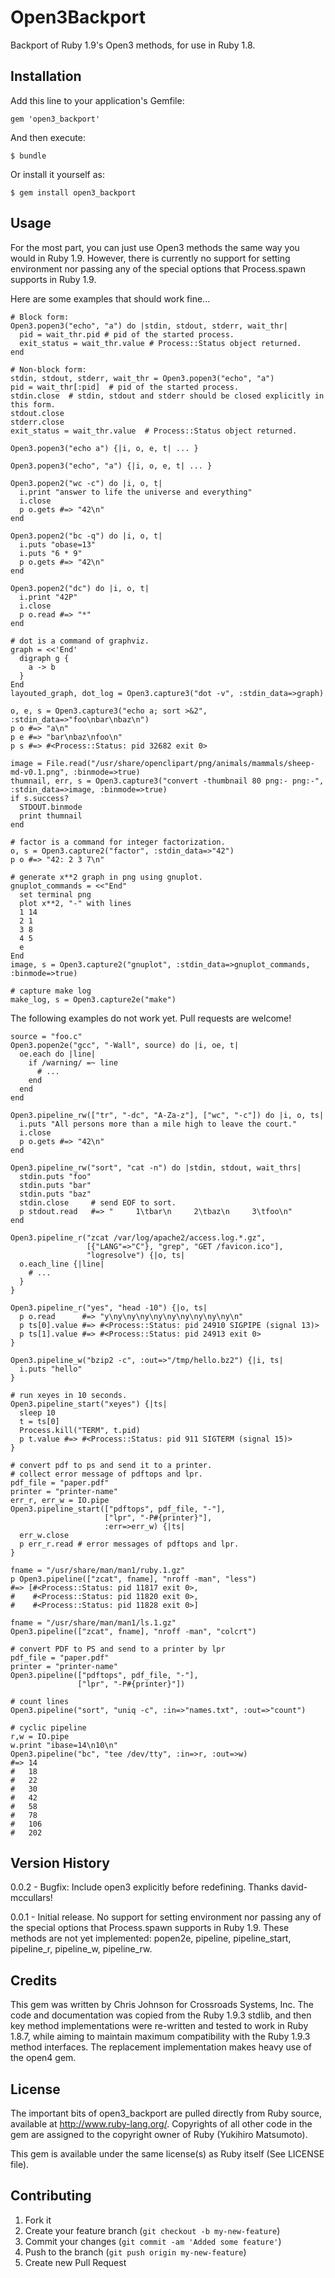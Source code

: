 # Open3Backport

Backport of Ruby 1.9's Open3 methods, for use in Ruby 1.8.

## Installation

Add this line to your application's Gemfile:

    gem 'open3_backport'

And then execute:

    $ bundle

Or install it yourself as:

    $ gem install open3_backport

## Usage

For the most part, you can just use Open3 methods the same way you would in
Ruby 1.9. However, there is currently no support for setting environment nor
passing any of the special options that Process.spawn supports in Ruby 1.9.

Here are some examples that should work fine...

    # Block form:
    Open3.popen3("echo", "a") do |stdin, stdout, stderr, wait_thr|
      pid = wait_thr.pid # pid of the started process.
      exit_status = wait_thr.value # Process::Status object returned.
    end

    # Non-block form:
    stdin, stdout, stderr, wait_thr = Open3.popen3("echo", "a")
    pid = wait_thr[:pid]  # pid of the started process.
    stdin.close  # stdin, stdout and stderr should be closed explicitly in this form.
    stdout.close
    stderr.close
    exit_status = wait_thr.value  # Process::Status object returned.

    Open3.popen3("echo a") {|i, o, e, t| ... }

    Open3.popen3("echo", "a") {|i, o, e, t| ... }

    Open3.popen2("wc -c") do |i, o, t|
      i.print "answer to life the universe and everything"
      i.close
      p o.gets #=> "42\n"
    end

    Open3.popen2("bc -q") do |i, o, t|
      i.puts "obase=13"
      i.puts "6 * 9"
      p o.gets #=> "42\n"
    end

    Open3.popen2("dc") do |i, o, t|
      i.print "42P"
      i.close
      p o.read #=> "*"
    end

    # dot is a command of graphviz.
    graph = <<'End'
      digraph g {
      	a -> b
      }
    End
    layouted_graph, dot_log = Open3.capture3("dot -v", :stdin_data=>graph)

    o, e, s = Open3.capture3("echo a; sort >&2", :stdin_data=>"foo\nbar\nbaz\n")
    p o #=> "a\n"
    p e #=> "bar\nbaz\nfoo\n"
    p s #=> #<Process::Status: pid 32682 exit 0>

    image = File.read("/usr/share/openclipart/png/animals/mammals/sheep-md-v0.1.png", :binmode=>true)
    thumnail, err, s = Open3.capture3("convert -thumbnail 80 png:- png:-", :stdin_data=>image, :binmode=>true)
    if s.success?
      STDOUT.binmode
      print thumnail
    end

    # factor is a command for integer factorization.
    o, s = Open3.capture2("factor", :stdin_data=>"42")
    p o #=> "42: 2 3 7\n"

    # generate x**2 graph in png using gnuplot.
    gnuplot_commands = <<"End"
      set terminal png
      plot x**2, "-" with lines
      1 14
      2 1
      3 8
      4 5
      e
    End
    image, s = Open3.capture2("gnuplot", :stdin_data=>gnuplot_commands, :binmode=>true)

    # capture make log
    make_log, s = Open3.capture2e("make")


The following examples do not work yet. Pull requests are welcome!

    source = "foo.c"
    Open3.popen2e("gcc", "-Wall", source) do |i, oe, t|
      oe.each do |line|
        if /warning/ =~ line
          # ...
        end
      end
    end

    Open3.pipeline_rw(["tr", "-dc", "A-Za-z"], ["wc", "-c"]) do |i, o, ts|
      i.puts "All persons more than a mile high to leave the court."
      i.close
      p o.gets #=> "42\n"
    end

    Open3.pipeline_rw("sort", "cat -n") do |stdin, stdout, wait_thrs|
      stdin.puts "foo"
      stdin.puts "bar"
      stdin.puts "baz"
      stdin.close     # send EOF to sort.
      p stdout.read   #=> "     1\tbar\n     2\tbaz\n     3\tfoo\n"
    end

    Open3.pipeline_r("zcat /var/log/apache2/access.log.*.gz",
                     [{"LANG"=>"C"}, "grep", "GET /favicon.ico"],
                     "logresolve") {|o, ts|
      o.each_line {|line|
        # ...
      }
    }

    Open3.pipeline_r("yes", "head -10") {|o, ts|
      p o.read      #=> "y\ny\ny\ny\ny\ny\ny\ny\ny\ny\n"
      p ts[0].value #=> #<Process::Status: pid 24910 SIGPIPE (signal 13)>
      p ts[1].value #=> #<Process::Status: pid 24913 exit 0>
    }

    Open3.pipeline_w("bzip2 -c", :out=>"/tmp/hello.bz2") {|i, ts|
      i.puts "hello"
    }

    # run xeyes in 10 seconds.
    Open3.pipeline_start("xeyes") {|ts|
      sleep 10
      t = ts[0]
      Process.kill("TERM", t.pid)
      p t.value #=> #<Process::Status: pid 911 SIGTERM (signal 15)>
    }

    # convert pdf to ps and send it to a printer.
    # collect error message of pdftops and lpr.
    pdf_file = "paper.pdf"
    printer = "printer-name"
    err_r, err_w = IO.pipe
    Open3.pipeline_start(["pdftops", pdf_file, "-"],
                         ["lpr", "-P#{printer}"],
                         :err=>err_w) {|ts|
      err_w.close
      p err_r.read # error messages of pdftops and lpr.
    }

    fname = "/usr/share/man/man1/ruby.1.gz"
    p Open3.pipeline(["zcat", fname], "nroff -man", "less")
    #=> [#<Process::Status: pid 11817 exit 0>,
    #    #<Process::Status: pid 11820 exit 0>,
    #    #<Process::Status: pid 11828 exit 0>]

    fname = "/usr/share/man/man1/ls.1.gz"
    Open3.pipeline(["zcat", fname], "nroff -man", "colcrt")

    # convert PDF to PS and send to a printer by lpr
    pdf_file = "paper.pdf"
    printer = "printer-name"
    Open3.pipeline(["pdftops", pdf_file, "-"],
                   ["lpr", "-P#{printer}"])

    # count lines
    Open3.pipeline("sort", "uniq -c", :in=>"names.txt", :out=>"count")

    # cyclic pipeline
    r,w = IO.pipe
    w.print "ibase=14\n10\n"
    Open3.pipeline("bc", "tee /dev/tty", :in=>r, :out=>w)
    #=> 14
    #   18
    #   22
    #   30
    #   42
    #   58
    #   78
    #   106
    #   202

## Version History

0.0.2 - Bugfix: Include open3 explicitly before redefining.
        Thanks david-mccullars!

0.0.1 - Initial release. No support for setting environment nor
passing any of the special options that Process.spawn supports in Ruby 1.9.
These methods are not yet implemented: popen2e, pipeline, pipeline_start,
pipeline_r, pipeline_w, pipeline_rw.

## Credits

This gem was written by Chris Johnson for Crossroads Systems, Inc.  The code
and documentation was copied from the Ruby 1.9.3 stdlib, and then key method
implementations were re-written and tested to work in Ruby 1.8.7, while aiming
to maintain maximum compatibility with the Ruby 1.9.3 method interfaces. The
replacement implementation makes heavy use of the open4 gem.

## License

The important bits of open3_backport are pulled directly from Ruby source,
available at http://www.ruby-lang.org/. Copyrights of all other code in
the gem are assigned to the copyright owner of Ruby (Yukihiro Matsumoto).

This gem is available under the same license(s) as Ruby itself (See LICENSE
file).

## Contributing

1. Fork it
2. Create your feature branch (`git checkout -b my-new-feature`)
3. Commit your changes (`git commit -am 'Added some feature'`)
4. Push to the branch (`git push origin my-new-feature`)
5. Create new Pull Request
